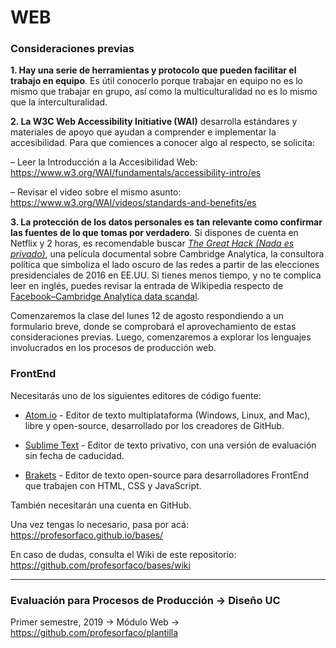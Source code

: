# WEB

### Consideraciones previas

**1. Hay una serie de herramientas y protocolo que pueden facilitar el trabajo en equipo**. Es útil conocerlo porque trabajar en equipo no es lo mismo que trabajar en grupo, así como la multiculturalidad no es lo mismo que la interculturalidad. 

**2. La W3C Web Accessibility Initiative (WAI)** desarrolla estándares y materiales de apoyo que ayudan a comprender e implementar la accesibilidad. Para que comiences a conocer algo al respecto, se solicita:

– Leer la Introducción a la Accesibilidad Web: https://www.w3.org/WAI/fundamentals/accessibility-intro/es

– Revisar el video sobre el mismo asunto: https://www.w3.org/WAI/videos/standards-and-benefits/es

**3. La protección de los datos personales es tan relevante como confirmar las fuentes de lo que tomas por verdadero**. Si dispones de cuenta en Netflix y 2 horas, es recomendable buscar *[The Great Hack (Nada es privado)](https://www.netflix.com/title/80117542)*, una película documental sobre Cambridge Analytica, la consultora política que simboliza el lado oscuro de las redes a partir de las elecciones presidenciales de 2016 en EE.UU. Si tienes menos tiempo, y no te complica leer en inglés, puedes revisar la entrada de Wikipedia respecto de [Facebook–Cambridge Analytica data scandal](https://en.wikipedia.org/wiki/Facebook–Cambridge_Analytica_data_scandal). 

Comenzaremos la clase del lunes 12 de agosto respondiendo a un formulario breve, donde se comprobará el aprovechamiento de estas consideraciones previas. Luego, comenzaremos a explorar los lenguajes involucrados en los procesos de producción web.

### FrontEnd

Necesitarás uno de los siguientes editores de código fuente: 

- [Atom.io](https://atom.io/) - Editor de texto multiplataforma (Windows, Linux, and Mac), libre y open-source, desarrollado por los creadores de GitHub. 

- [Sublime Text](https://www.sublimetext.com/) - Editor de texto privativo, con una versión de evaluación sin fecha de caducidad.

- [Brakets](http://brackets.io/) - Editor de texto open-source para desarrolladores FrontEnd que trabajen con HTML, CSS y JavaScript.

También necesitarán una cuenta en GitHub.

Una vez tengas lo necesario, pasa por acá: https://profesorfaco.github.io/bases/

En caso de dudas, consulta el Wiki de este repositorio: https://github.com/profesorfaco/bases/wiki

- - - - - - - 

### Evaluación para Procesos de Producción → Diseño UC

Primer semestre, 2019 → Módulo Web → https://github.com/profesorfaco/plantilla
